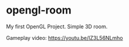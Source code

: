 # opengl-room
My first OpenGL Project. Simple 3D room.

Gameplay video: https://youtu.be/IZ3L56NLmho
